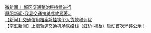  
[微新闻︱ 城区交通整治将持续进行](http://www.dianyue.me/archives/124/bijvkdlnin4mwli5/)  
[原阳新闻-我县交通扶贫成效显著...](http://www.dianyue.me/archives/582/3dvissqwzjhswowj/)  
[【新闻】交通信用档案将挂钩个人贷款和评优](http://www.dianyue.me/archives/913/itmy0qbw5l327ybp/)  
[【南汇新闻】上海轨道交通机场联络线（虹桥-祝桥）启动首次环评公示！](http://www.dianyue.me/archives/467/aqvh7s4kcjlhb9ss/)